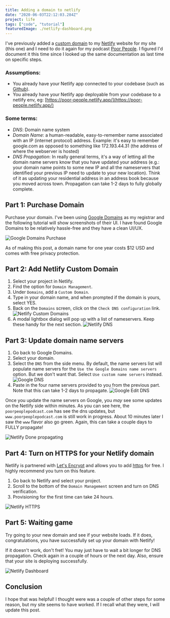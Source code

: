 ```yaml
---
title: Adding a domain to netlify
date: "2020-06-03T22:12:03.284Z"
project: life
tags: ["code", "tutorial"]
featuredImage: ./netlify-dashboard.png
---
```


I've previously added a [custom domain](https://docs.netlify.com/domains-https/custom-domains/#assign-a-domain-to-a-site) to my [Netlify](https://netlify.com) website for my site (this one) and I need to do it again for my podcast [Poor People](https://poorpeoplepodcast.com). I figured I'd document it this time since I looked up the same documentation as last time on specific steps.

### Assumptions:

- You already have your Netlify app connected to your codebase (such as [Github](github.com)).
- You already have your Netlify app deployable from your codebase to a netlify env, eg: [https://poor-people.netlify.app/](https://poor-people.netlify.app/)

### Some terms:

- _DNS_: Domain name system
- _Domain Name_: a human-readable, easy-to-remember name associated with an IP (internet protocol) address. Example: it's easy to remember google.com as opposed to something like 172.193.44.31 (the address of where the webserver is hosted)
- _DNS Propagation_: In really general terms, it's a way of letting all the domain name servers know that you have updated your address (e.g.: your domain name points to some new IP and all the nameservers that identified your previous IP need to update to your new location). Think of it as updating your residential address in an address book because you moved across town. Propagation can take 1-2 days to fully globally complete.

## Part 1: Purchase Domain

Purchase your domain. I've been using [Google Domains](https://domains.google.com/) as my registrar and the following tutorial will show screenshots of their UI. I have found Google Domains to be relatively hassle-free and they have a clean UI/UX.

![Google Domains Purchase](./google-purchase.png)

As of making this post, a domain name for one year costs \$12 USD and comes with free privacy protection.

## Part 2: Add Netlify Custom Domain

1. Select your project in Netlify.
1. Find the option for `Domain Management`.
1. Under `Domains`, add a `Custom Domain`.
1. Type in your domain name, and when prompted if the domain is yours, select YES.
1. Back on the `Domains` screen, click on the `Check DNS configuration` link.
   ![Netlify Custom Domains](./netlify-custom-domains.png)
1. A modal lightbox dialog will pop up with a list of nameservers. Keep these handy for the next section.
   ![Netlify DNS](./netlify-dns.png)

## Part 3: Update domain name servers

1. Go back to Google Domains.
1. Select your domain.
1. Select the `DNS` from the side menu. By default, the name servers list will populate name servers for the `Use the Google Domains name servers` option. But we don't want that. Select `Use custom name servers` instead.
   ![Google DNS](./google-add-custom-dns.png)
1. Paste in the four name servers provided to you from the previous part. Note that this can take 1-2 days to propagate.
   ![Google Edit DNS](./google-added-dns.png)

Once you update the name servers on Google, you _may_ see some updates on the Netlify side within minutes. As you can see here, the `poorpeoplepodcast.com` has see the dns updates, but `www.poorpeoplepodcast.com` is still work in progress. About 10 minutes later I saw the `www` flavor also go green. Again, this can take a couple days to FULLY propagate!

![Netlify Done propagating](./netlify-done.png)

## Part 4: Turn on HTTPS for your Netlify domain

Netlify is partnered with [Let's Encrypt](https://letsencrypt.org/) and allows you to add [https](https://www.howtogeek.com/181767/htg-explains-what-is-https-and-why-should-i-care/) for free. I highly recommend you turn on this feature.

1. Go back to Netlify and select your project.
1. Scroll to the bottom of the `Domain Management` screen and turn on DNS verification.
1. Provisioning for the first time can take 24 hours.

![Netlify HTTPS](./netlify-https.png)

## Part 5: Waiting game

Try going to your new domain and see if your website loads. If it does, congratulations, you have successfully set up your domain with Netlify!

If it doesn't work, don't fret! You may just have to wait a bit longer for DNS propagation. Check again in a couple of hours or the next day. Also, ensure that your site is deploying successfully.

![Netlify Dashboard](./netlify-dashboard.png)

## Conclusion

I hope that was helpful! I thought were was a couple of other steps for some reason, but my site seems to have worked. If I recall what they were, I will update this post.
